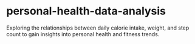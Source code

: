 # personal-health-data-analysis
Exploring the relationships between daily calorie intake, weight, and step count to gain insights into personal health and fitness trends.

